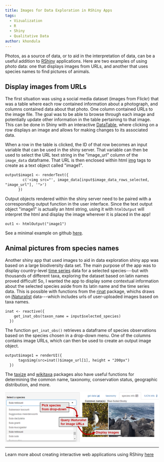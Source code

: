 ```yaml
---
title: Images for Data Exploration in RShiny Apps
tags:
  - Vizualization
  - R
  - Shiny
  - Qualitative Data
author: khondula
---
```



Photos, as a source of data, or to aid in the interpretation of data, can be a useful addition to [RShiny](http://cyberhelp.sesync.org/tags/#-shiny) applications. Here are two examples of using photo data: one that displays images from URLs, and another that uses species names to find pictures of animals. 

## Display images from URLs

The first situation was using a social media dataset (images from Flickr) that was a table where each row contained information about a photograph, and columns contained data about that photo. One column contained URLs to the image file. The goal was to be able to browse through each image and potentially update other information in the table pertaining to that image. This can be done in Shiny with an interactive [DataTable](https://rstudio.github.io/DT/shiny.html), where clicking on a row displays an image and allows for making changes to its associated data. 

When a row in the table is clicked, the ID of that row becomes an input variable that can be used in the shiny server. That variable can then be used to select the URL text string in the "image_url" column of the `image_data` dataframe. That URL is then enclosed within html [img](https://www.w3schools.com/tags/tag_img.asp) tags to create as a text object called "image1". 

```
output$image1 <- renderText({
        c('<img src="', image_data[input$image_data_rows_selected, "image_url"], '">')
      })
```

Output objects rendered within the shiny server need to be paired with a corresponding output function in the user interface. Since the text output object "image1" is actually an html string, using it with `htmlOutput` will interpret the html and display the image wherever it is placed in the app! 

```
out1 <- htmlOutput("image1")
```

See a minimal example on github [here](https://github.com/khondula/image-viewer).

## Animal pictures from species names

Another shiny app that used images to aid in data exploration shiny app was based on a large biodiversity data set. The main purpose of the app was to display country-level [time series](https://rstudio.github.io/dygraphs/shiny.html) data for a selected species---but with thousands of different taxa, exploring the dataset based on latin names proved difficult! So, I wanted the app to display some contextual information about the selected species aside from its latin name and the time series data. This is possible with functions from the [rinat](https://cran.r-project.org/web/packages/rinat/vignettes/rinatVignette.html) package, whichs draws on [iNaturalist](http://www.inaturalist.org/) data---which includes urls of user-uploaded images based on taxa names. 

```
inat <- reactive({
    get_inat_obs(taxon_name = input$selected_species)
  })
```

The function `get_inat_obs()` retrieves a dataframe of species observations based on the species chosen in a drop-down menu. One of the columns contains image URLs, which can then be used to create an output image object. 

```
output$image1 = renderUI({
      tags$img(src=inat()$image_url[1], height = "200px")
  })
```

The [taxize](https://ropensci.org/tutorials/taxize_tutorial/) and [wikitaxa](https://cran.r-project.org/web/packages/wikitaxa/index.html)  packages also have useful functions for determining the common name, taxonomy, conservation status, geographic distribution, and more. 

![species_pix](/assets/images/species_pix2.png)

---

Learn more about creating interactive web applications using RShiny [here](http://cyberhelp.sesync.org/basic-Shiny-lesson/)




